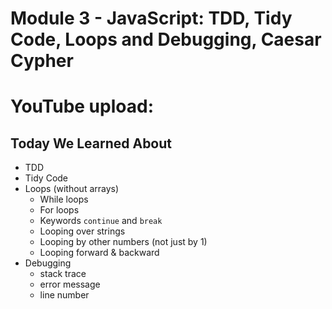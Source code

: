 # Module 3 - JavaScript: TDD, Tidy Code, Loops and Debugging, Caesar Cypher

# YouTube upload:


## Today We Learned About

- TDD
- Tidy Code
- Loops (without arrays)
  - While loops
  - For loops
  - Keywords `continue` and `break`
  - Looping over strings
  - Looping by other numbers (not just by 1)
  - Looping forward & backward
- Debugging
  - stack trace
  - error message
  - line number